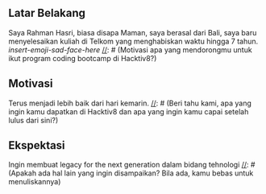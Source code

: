 [//]: # (Ceritakan sedikit tentang latar belakangmu seperti pendidikan terakhir atau pekerjaan sebelumnya)
## Latar Belakang
Saya Rahman Hasri, biasa disapa Maman, saya berasal dari Bali, saya baru menyelesaikan kuliah di Telkom yang menghabiskan waktu hingga 7 tahun. *insert-emoji-sad-face-here*
[//]: # (Motivasi apa yang mendorongmu untuk ikut program coding bootcamp di Hacktiv8?)
## Motivasi
Terus menjadi lebih baik dari hari kemarin.
[//]: # (Beri tahu kami, apa yang ingin kamu dapatkan di Hacktiv8 dan apa yang ingin kamu capai setelah lulus dari sini?)
## Ekspektasi
Ingin membuat legacy for the next generation dalam bidang tehnologi
[//]: # (Apakah ada hal lain yang ingin disampaikan? Bila ada, kamu bebas untuk menuliskannya)
